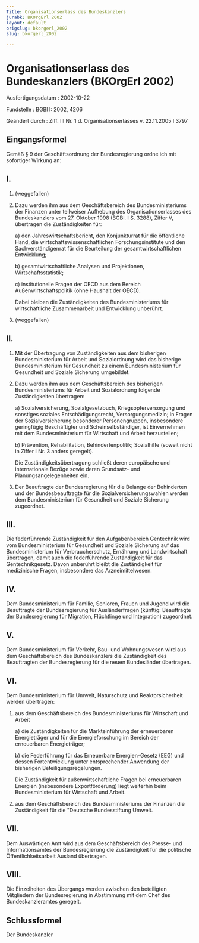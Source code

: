 ```yaml
---
Title: Organisationserlass des Bundeskanzlers
jurabk: BKOrgErl 2002
layout: default
origslug: bkorgerl_2002
slug: bkorgerl_2002

---
```


# Organisationserlass des Bundeskanzlers (BKOrgErl 2002)

Ausfertigungsdatum
:   2002-10-22

Fundstelle
:   BGBl I: 2002, 4206

Geändert durch
:   Ziff. III Nr. 1 d. Organisationserlasses v. 22.11.2005 I 3797

## Eingangsformel

Gemäß § 9 der Geschäftsordnung der Bundesregierung ordne ich mit
sofortiger Wirkung an:

## I.


1.  (weggefallen)


2.  Dazu werden ihm aus dem Geschäftsbereich des Bundesministeriums der
    Finanzen unter teilweiser Aufhebung des Organisationserlasses des
    Bundeskanzlers vom 27. Oktober 1998 (BGBl. I S. 3288), Ziffer V,
    übertragen die Zuständigkeiten für:

    a)  den Jahreswirtschaftsbericht, den Konjunkturrat für die öffentliche
        Hand, die wirtschaftswissenschaftlichen Forschungsinstitute und den
        Sachverständigenrat für die Beurteilung der gesamtwirtschaftlichen
        Entwicklung;


    b)  gesamtwirtschaftliche Analysen und Projektionen, Wirtschaftsstatistik;


    c)  institutionelle Fragen der OECD aus dem Bereich
        Außenwirtschaftspolitik (ohne Haushalt der OECD).




    Dabei bleiben die Zuständigkeiten des Bundesministeriums für
    wirtschaftliche Zusammenarbeit und Entwicklung unberührt.


3.  (weggefallen)

## II.


1.  Mit der Übertragung von Zuständigkeiten aus dem bisherigen
    Bundesministerium für Arbeit und Sozialordnung wird das bisherige
    Bundesministerium für Gesundheit zu einem Bundesministerium für
    Gesundheit und Soziale Sicherung umgebildet.


2.  Dazu werden ihm aus dem Geschäftsbereich des bisherigen
    Bundesministeriums für Arbeit und Sozialordnung folgende
    Zuständigkeiten übertragen:

    a)  Sozialversicherung, Sozialgesetzbuch, Kriegsopferversorgung und
        sonstiges soziales Entschädigungsrecht, Versorgungsmedizin; in Fragen
        der Sozialversicherung besonderer Personengruppen, insbesondere
        geringfügig Beschäftigter und Scheinselbständiger, ist Einvernehmen
        mit dem Bundesministerium für Wirtschaft und Arbeit herzustellen;


    b)  Prävention, Rehabilitation, Behindertenpolitik; Sozialhilfe (soweit
        nicht in Ziffer I Nr. 3 anders geregelt).




    Die Zuständigkeitsübertragung schließt deren europäische und
    internationale Bezüge sowie deren Grundsatz- und
    Planungsangelegenheiten ein.


3.  Der Beauftragte der Bundesregierung für die Belange der Behinderten
    und der Bundesbeauftragte für die Sozialversicherungswahlen werden dem
    Bundesministerium für Gesundheit und Soziale Sicherung zugeordnet.

## III.

Die federführende Zuständigkeit für den Aufgabenbereich Gentechnik
wird vom Bundesministerium für Gesundheit und Soziale Sicherung auf
das Bundesministerium für Verbraucherschutz, Ernährung und
Landwirtschaft übertragen, damit auch die federführende Zuständigkeit
für das Gentechnikgesetz. Davon unberührt bleibt die Zuständigkeit für
medizinische Fragen, insbesondere das Arzneimittelwesen.

## IV.

Dem Bundesministerium für Familie, Senioren, Frauen und Jugend wird
die Beauftragte der Bundesregierung für Ausländerfragen (künftig:
Beauftragte der Bundesregierung für Migration, Flüchtlinge und
Integration) zugeordnet.

## V.

Dem Bundesministerium für Verkehr, Bau- und Wohnungswesen wird aus dem
Geschäftsbereich des Bundeskanzlers die Zuständigkeit des Beauftragten
der Bundesregierung für die neuen Bundesländer übertragen.

## VI.

Dem Bundesministerium für Umwelt, Naturschutz und Reaktorsicherheit
werden übertragen:

1.  aus dem Geschäftsbereich des Bundesministeriums für Wirtschaft und
    Arbeit

    a)  die Zuständigkeiten für die Markteinführung der erneuerbaren
        Energieträger und für die Energieforschung im Bereich der erneuerbaren
        Energieträger;


    b)  die Federführung für das Erneuerbare Energien-Gesetz (EEG) und dessen
        Fortentwicklung unter entsprechender Anwendung der bisherigen
        Beteiligungsregelungen.




    Die Zuständigkeit für außenwirtschaftliche Fragen bei erneuerbaren
    Energien (insbesondere Exportförderung) liegt weiterhin beim
    Bundesministerium für Wirtschaft und Arbeit.


2.  aus dem Geschäftsbereich des Bundesministeriums der Finanzen die
    Zuständigkeit für die "Deutsche Bundesstiftung Umwelt.

## VII.

Dem Auswärtigen Amt wird aus dem Geschäftsbereich des Presse- und
Informationsamtes der Bundesregierung die Zuständigkeit für die
politische Öffentlichkeitsarbeit Ausland übertragen.

## VIII.

Die Einzelheiten des Übergangs werden zwischen den beteiligten
Mitgliedern der Bundesregierung in Abstimmung mit dem Chef des
Bundeskanzleramtes geregelt.

## Schlussformel

Der Bundeskanzler

